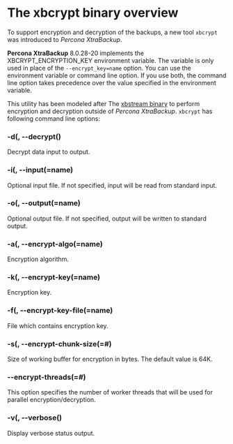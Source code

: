 # The xbcrypt binary overview

To support encryption and decryption of the backups, a new tool `xbcrypt` was
introduced to *Percona XtraBackup*.

**Percona XtraBackup** 8.0.28-20 implements the XBCRYPT_ENCRYPTION_KEY environment variable. The variable is only used in place of the `--encrypt_key=name` option. You can use the environment variable or command line option. If you use both, the command line option takes precedence over the value specified in the environment variable.

This utility has been modeled after The [xbstream binary](https://docs.percona.com/percona-xtrabackup/8.0/xbstream/xbstream.html#xbstream-binary) to perform
encryption and decryption outside of *Percona XtraBackup*. `xbcrypt` has
following command line options:


### -d(, --decrypt()
Decrypt data input to output.


### -i(, --input(=name)
Optional input file. If not specified, input will be read from standard
input.


### -o(, --output(=name)
Optional output file. If not specified, output will be written to standard
output.


### -a(, --encrypt-algo(=name)
Encryption algorithm.


### -k(, --encrypt-key(=name)
Encryption key.


### -f(, --encrypt-key-file(=name)
File which contains encryption key.


### -s(, --encrypt-chunk-size(=#)
Size of working buffer for encryption in bytes. The default value is 64K.


### --encrypt-threads(=#)
This option specifies the number of worker threads that will be used for
parallel encryption/decryption.


### -v(, --verbose()
Display verbose status output.

